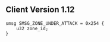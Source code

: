 ## Client Version 1.12

```rust,ignore
smsg SMSG_ZONE_UNDER_ATTACK = 0x254 {
    u32 zone_id;    
}

```

